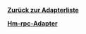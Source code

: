 [**Zurück zur Adapterliste**](/adapterref/adapterliste.md)

[**Hm-rpc-Adapter**](/adapterref/docs/iobroker.hm-rpc/de/README.md)